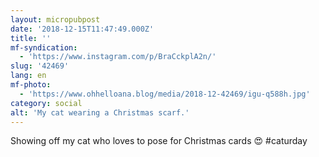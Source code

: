 ```yaml
---
layout: micropubpost
date: '2018-12-15T11:47:49.000Z'
title: ''
mf-syndication:
  - 'https://www.instagram.com/p/BraCckplA2n/'
slug: '42469'
lang: en
mf-photo:
  - 'https://www.ohhelloana.blog/media/2018-12-42469/igu-q588h.jpg'
category: social
alt: 'My cat wearing a Christmas scarf.'
---
```

Showing off my cat who loves to pose for Christmas cards 😍 #caturday
